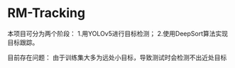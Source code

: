 # RM-Tracking

本项目可分为两个阶段：
1.用YOLOv5进行目标检测；
2.使用DeepSort算法实现目标跟踪。

目前存在问题：
由于训练集大多为远处小目标，导致测试时会检测不出近处目标

